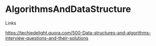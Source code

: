 # AlgorithmsAndDataStructure
Links

https://techiedelight.quora.com/500-Data-structures-and-algorithms-interview-questions-and-their-solutions 
